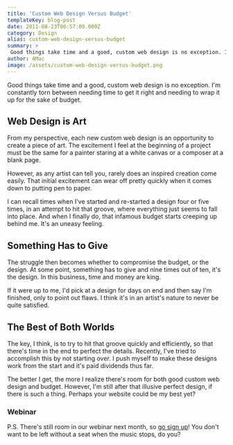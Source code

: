 ```yaml
---
title: 'Custom Web Design Versus Budget'
templateKey: blog-post
date: 2011-08-23T06:57:09.000Z
category: Design
alias: custom-web-design-versus-budget
summary: > 
 Good things take time and a good, custom web design is no exception. I'm constantly torn between needing time to get it right and needing to wrap it up for the sake of budget.
author: AMac
image: /assets/custom-web-design-versus-budget.png
---
```


Good things take time and a good, custom web design is no exception. I'm constantly torn between needing time to get it right and needing to wrap it up for the sake of budget.

Web Design is Art
-----------------

From my perspective, each new custom web design is an opportunity to create a piece of art. The excitement I feel at the beginning of a project must be the same for a painter staring at a white canvas or a composer at a blank page.

However, as any artist can tell you, rarely does an inspired creation come easily. That initial excitement can wear off pretty quickly when it comes down to putting pen to paper.

I can recall times when I've started and re-started a design four or five times, in an attempt to hit that groove, where everything just seems to fall into place. And when I finally do, that infamous budget starts creeping up behind me. It's an uneasy feeling.

Something Has to Give
---------------------

The struggle then becomes whether to compromise the budget, or the design. At some point, something has to give and nine times out of ten, it's the design. In this business, time and money are king.

If it were up to me, I'd pick at a design for days on end and then say I'm finished, only to point out flaws. I think it's in an artist's nature to never be quite satisfied.

The Best of Both Worlds
-----------------------

The key, I think, is to try to hit that groove quickly and efficiently, so that there's time in the end to perfect the details. Recently, I've tried to accomplish this by not starting over. I push myself to make these designs work from the start and it's paid dividends thus far.

The better I get, the more I realize there's room for both good custom web design and budget. However, I'm still after that illusive perfect design, if there is such a thing. Perhaps your website could be my best yet?

### Webinar

P.S. There's still room in our webinar next month, so [go sign up](/webinar)! You don't want to be left without a seat when the music stops, do you?